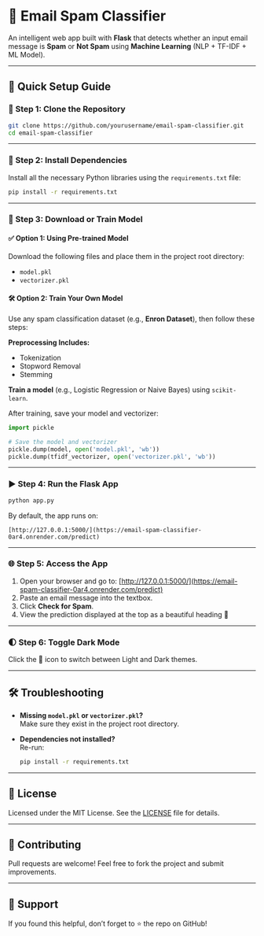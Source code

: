 
# 📧 Email Spam Classifier

An intelligent web app built with **Flask** that detects whether an input email message is **Spam** or **Not Spam** using **Machine Learning** (NLP + TF-IDF + ML Model).

---

## 🚀 Quick Setup Guide

### 📌 Step 1: Clone the Repository

```bash
git clone https://github.com/yourusername/email-spam-classifier.git
cd email-spam-classifier
```

---

### 🧰 Step 2: Install Dependencies

Install all the necessary Python libraries using the `requirements.txt` file:

```bash
pip install -r requirements.txt
```

---

### 📂 Step 3: Download or Train Model

#### ✅ Option 1: Using Pre-trained Model

Download the following files and place them in the project root directory:

- `model.pkl`
- `vectorizer.pkl`

#### 🛠️ Option 2: Train Your Own Model

Use any spam classification dataset (e.g., **Enron Dataset**), then follow these steps:

**Preprocessing Includes:**
- Tokenization  
- Stopword Removal  
- Stemming  

**Train a model** (e.g., Logistic Regression or Naive Bayes) using `scikit-learn`.

After training, save your model and vectorizer:

```python
import pickle

# Save the model and vectorizer
pickle.dump(model, open('model.pkl', 'wb'))
pickle.dump(tfidf_vectorizer, open('vectorizer.pkl', 'wb'))
```

---

### ▶️ Step 4: Run the Flask App

```bash
python app.py
```

By default, the app runs on:

```
[http://127.0.0.1:5000/](https://email-spam-classifier-0ar4.onrender.com/predict)
```

---

### 🌐 Step 5: Access the App

1. Open your browser and go to: [http://127.0.0.1:5000/](https://email-spam-classifier-0ar4.onrender.com/predict)
2. Paste an email message into the textbox.
3. Click **Check for Spam**.
4. View the prediction displayed at the top as a beautiful heading 🎯

---

### 🌓 Step 6: Toggle Dark Mode

Click the 🌙 icon to switch between Light and Dark themes.

---

## 🛠 Troubleshooting

- **Missing `model.pkl` or `vectorizer.pkl`?**  
  Make sure they exist in the project root directory.

- **Dependencies not installed?**  
  Re-run:  
  ```bash
  pip install -r requirements.txt
  ```

---

## 🪪 License

Licensed under the MIT License. See the [LICENSE](LICENSE) file for details.

---

## 🤝 Contributing

Pull requests are welcome! Feel free to fork the project and submit improvements.

---

## 🌟 Support

If you found this helpful, don’t forget to ⭐ the repo on GitHub!
